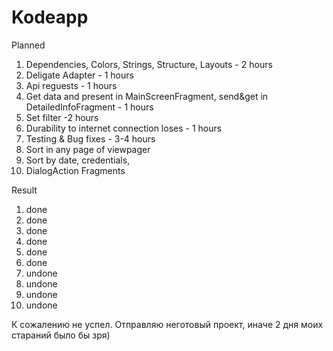 # Kodeapp
 
 Planned
1. Dependencies, Colors, Strings, Structure, Layouts - 2 hours
2. Deligate Adapter - 1 hours
3. Api reguests - 1 hours
4. Get data and present in MainScreenFragment, send&get in DetailedInfoFragment - 1 hours
5. Set filter -2 hours
6. Durability to internet connection loses - 1 hours
7. Testing & Bug fixes - 3-4 hours 
8. Sort in any page of viewpager
9. Sort by date, credentials,
10. DialogAction Fragments


Result
1. done
2. done
3. done
4. done
5. done
6. done
7. undone
8. undone
9. undone
10. undone

К сожалению не успел. Отправляю неготовый проект, иначе 2 дня моих стараний было бы зря)
